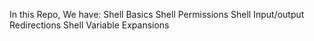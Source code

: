 In this Repo, 
We have:
Shell Basics
Shell Permissions 
Shell Input/output Redirections
Shell Variable Expansions 
